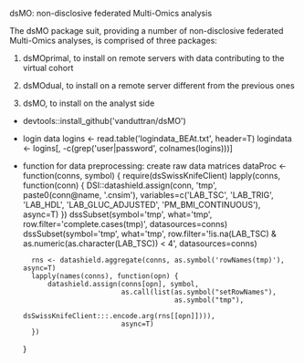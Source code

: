 dsMO: non-disclosive federated Multi-Omics analysis

The dsMO package suit, providing a number of non-disclosive federated Multi-Omics analyses,
is comprised of three packages:

1. dsMOprimal, to install on remote servers with data contributing to the virtual cohort

2. dsMOdual, to install on a remote server different from the previous ones  

3. dsMO, to install on the analyst side

- devtools::install_github('vanduttran/dsMO')

- login data
    logins <- read.table('logindata_BEAt.txt', header=T)
    logindata <- logins[, -c(grep('user|password', colnames(logins)))]

- function for data preprocessing: create raw data matrices 
    dataProc <- function(conns, symbol) {
        require(dsSwissKnifeClient)
        lapply(conns, function(conn) {
            DSI::datashield.assign(conn, 'tmp', paste0(conn@name, '.cnsim'), 
                                   variables=c('LAB_TSC', 'LAB_TRIG', 'LAB_HDL', 'LAB_GLUC_ADJUSTED', 'PM_BMI_CONTINUOUS'), async=T)
        })
        dssSubset(symbol='tmp', what='tmp', row.filter='complete.cases(tmp)', datasources=conns)
        dssSubset(symbol='tmp', what='tmp', row.filter='!is.na(LAB_TSC) & as.numeric(as.character(LAB_TSC)) < 4', datasources=conns)
        
        rns <- datashield.aggregate(conns, as.symbol('rowNames(tmp)'), async=T)
        lapply(names(conns), function(opn) {
            datashield.assign(conns[opn], symbol, 
                              as.call(list(as.symbol("setRowNames"),
                                           as.symbol("tmp"),
                                           dsSwissKnifeClient:::.encode.arg(rns[[opn]]))),
                              async=T)
        })
    }

